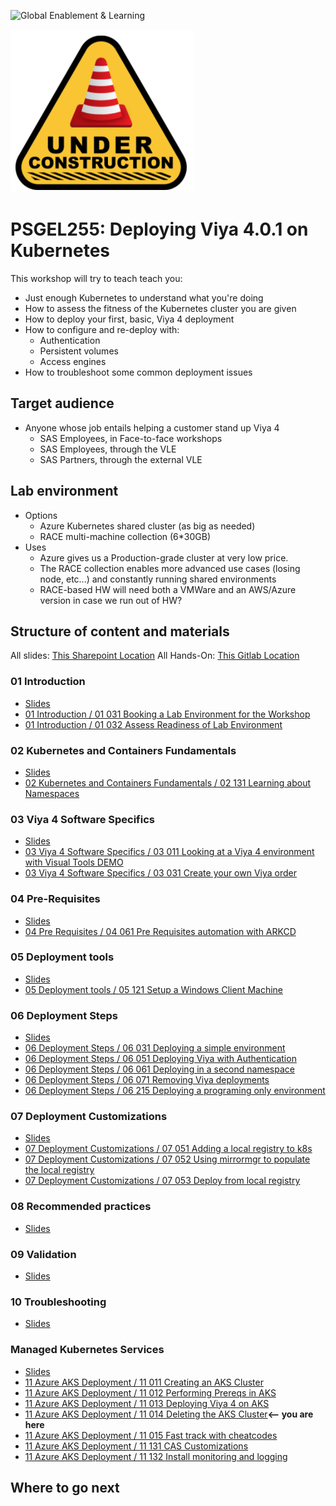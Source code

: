 ![Global Enablement & Learning](https://gelgitlab.race.sas.com/GEL/utilities/writing-content-in-markdown/-/raw/master/img/gel_banner_logo_tech-partners.jpg)

![under construction](2020-10-28-11-40-16.png)

# PSGEL255: Deploying Viya 4.0.1 on Kubernetes

This workshop will try to teach teach you:

* Just enough Kubernetes to understand what you're doing
* How to assess the fitness of the Kubernetes cluster you are given
* How to deploy your first, basic, Viya 4 deployment
* How to configure and re-deploy with:
  * Authentication
  * Persistent volumes
  * Access engines
* How to troubleshoot some common deployment issues

## Target audience

* Anyone whose job entails helping a customer stand up Viya 4
  * SAS Employees, in Face-to-face workshops
  * SAS Employees, through the VLE
  * SAS Partners, through the external VLE

## Lab environment

* Options
  * Azure Kubernetes shared cluster (as big as needed)
  * RACE multi-machine collection (6*30GB)
* Uses
  * Azure gives us a Production-grade cluster at very low price.
  * The RACE collection enables more advanced use cases (losing node, etc...) and constantly running shared environments
  * RACE-based HW will need both a VMWare and an AWS/Azure version in case we run out of HW?

## Structure of content and materials

All slides: [This Sharepoint Location](https://sasoffice365.sharepoint.com/:f:/r/sites/GEL/GELWS/Shared%20Documents/PSGEL255/Slides?csf=1&web=1&e=mF6RDX)
All Hands-On: [This Gitlab Location](https://gitlab.sas.com/GEL/workshops/PSGEL255-deploying-viya-4.0.1-on-kubernetes)

### 01 Introduction

* [Slides](https://sasoffice365.sharepoint.com/:f:/r/sites/GEL/GELWS/Shared%20Documents/PSGEL255/Slides/01_Introduction?csf=1&web=1&e=XDGncw)
* [01 Introduction / 01 031 Booking a Lab Environment for the Workshop](/01_Introduction/01_031_Booking_a_Lab_Environment_for_the_Workshop.md)
* [01 Introduction / 01 032 Assess Readiness of Lab Environment](/01_Introduction/01_032_Assess_Readiness_of_Lab_Environment.md)

### 02 Kubernetes and Containers Fundamentals

* [Slides](https://sasoffice365.sharepoint.com/:f:/r/sites/GEL/GELWS/Shared%20Documents/PSGEL255/Slides/02_Kubernetes_and_Containers_Fundamentals?csf=1&web=1&e=Hoy9hG)
* [02 Kubernetes and Containers Fundamentals / 02 131 Learning about Namespaces](/02_Kubernetes_and_Containers_Fundamentals/02_131_Learning_about_Namespaces.md)

### 03 Viya 4 Software Specifics

* [Slides](https://sasoffice365.sharepoint.com/:f:/r/sites/GEL/GELWS/Shared%20Documents/PSGEL255/Slides/03_Viya_4_Software_Specifics?csf=1&web=1&e=uoKSn3)
* [03 Viya 4 Software Specifics / 03 011 Looking at a Viya 4 environment with Visual Tools DEMO](/03_Viya_4_Software_Specifics/03_011_Looking_at_a_Viya_4_environment_with_Visual_Tools_DEMO.md)
* [03 Viya 4 Software Specifics / 03 031 Create your own Viya order](/03_Viya_4_Software_Specifics/03_031_Create_your_own_Viya_order.md)

### 04 Pre-Requisites

* [Slides](https://sasoffice365.sharepoint.com/:f:/r/sites/GEL/GELWS/Shared%20Documents/PSGEL255/Slides/04_Pre-Requisites?csf=1&web=1&e=ObawuW)
* [04 Pre Requisites / 04 061 Pre Requisites automation with ARKCD](/04_Pre-Requisites/04_061_Pre-Requisites_automation_with_ARKCD.md)

### 05 Deployment tools

* [Slides](https://sasoffice365.sharepoint.com/:f:/r/sites/GEL/GELWS/Shared%20Documents/PSGEL255/Slides/05_Deployment_tools?csf=1&web=1&e=ZHphnM)
* [05 Deployment tools / 05 121 Setup a Windows Client Machine](/05_Deployment_tools/05_121_Setup_a_Windows_Client_Machine.md)

### 06 Deployment Steps

* [Slides](https://sasoffice365.sharepoint.com/:f:/r/sites/GEL/GELWS/Shared%20Documents/PSGEL255/Slides/06_Deployment_Steps?csf=1&web=1&e=NCHMal)
* [06 Deployment Steps / 06 031 Deploying a simple environment](/06_Deployment_Steps/06_031_Deploying_a_simple_environment.md)
* [06 Deployment Steps / 06 051 Deploying Viya with Authentication](/06_Deployment_Steps/06_051_Deploying_Viya_with_Authentication.md)
* [06 Deployment Steps / 06 061 Deploying in a second namespace](/06_Deployment_Steps/06_061_Deploying_in_a_second_namespace.md)
* [06 Deployment Steps / 06 071 Removing Viya deployments](/06_Deployment_Steps/06_071_Removing_Viya_deployments.md)
* [06 Deployment Steps / 06 215 Deploying a programing only environment](/06_Deployment_Steps/06_215_Deploying_a_programing-only_environment.md)

### 07 Deployment Customizations

* [Slides](https://sasoffice365.sharepoint.com/:f:/r/sites/GEL/GELWS/Shared%20Documents/PSGEL255/Slides/07_Deployment_Customizations?csf=1&web=1&e=EsfH4e)
* [07 Deployment Customizations / 07 051 Adding a local registry to k8s](/07_Deployment_Customizations/07_051_Adding_a_local_registry_to_k8s.md)
* [07 Deployment Customizations / 07 052 Using mirrormgr to populate the local registry](/07_Deployment_Customizations/07_052_Using_mirrormgr_to_populate_the_local_registry.md)
* [07 Deployment Customizations / 07 053 Deploy from local registry](/07_Deployment_Customizations/07_053_Deploy_from_local_registry.md)

### 08 Recommended practices

* [Slides](https://sasoffice365.sharepoint.com/:f:/r/sites/GEL/GELWS/Shared%20Documents/PSGEL255/Slides/08_Recommended_practices?csf=1&web=1&e=LIcQ5o)

### 09 Validation

* [Slides](https://sasoffice365.sharepoint.com/:f:/r/sites/GEL/GELWS/Shared%20Documents/PSGEL255/Slides/09_Validation?csf=1&web=1&e=tWgk8f)

### 10 Troubleshooting

* [Slides](https://sasoffice365.sharepoint.com/:f:/r/sites/GEL/GELWS/Shared%20Documents/PSGEL255/Slides/10_Troubleshooting?csf=1&web=1&e=1hoJbz)

### Managed Kubernetes Services

* [Slides](https://sasoffice365.sharepoint.com/:f:/r/sites/GEL/GELWS/Shared%20Documents/PSGEL255/Slides/11_Managed_Kubernetes_Services?csf=1&web=1&e=TbLN4W)
* [11 Azure AKS Deployment / 11 011 Creating an AKS Cluster](/11_Azure_AKS_Deployment/11_011_Creating_an_AKS_Cluster.md)
* [11 Azure AKS Deployment / 11 012 Performing Prereqs in AKS](/11_Azure_AKS_Deployment/11_012_Performing_Prereqs_in_AKS.md)
* [11 Azure AKS Deployment / 11 013 Deploying Viya 4 on AKS](/11_Azure_AKS_Deployment/11_013_Deploying_Viya_4_on_AKS.md)
* [11 Azure AKS Deployment / 11 014 Deleting the AKS Cluster](/11_Azure_AKS_Deployment/11_014_Deleting_the_AKS_Cluster.md)**<-- you are here**
* [11 Azure AKS Deployment / 11 015 Fast track with cheatcodes](/11_Azure_AKS_Deployment/11_015_Fast_track_with_cheatcodes.md)
* [11 Azure AKS Deployment / 11 131 CAS Customizations](/11_Azure_AKS_Deployment/11_131_CAS_Customizations.md)
* [11 Azure AKS Deployment / 11 132 Install monitoring and logging](/11_Azure_AKS_Deployment/11_132_Install_monitoring_and_logging.md)

## Where to go next



<!--

folders:

grep '### ' README.md | grep -v grep | sed  "s|###\ ||g" | sed 's| |_|g'

for fol in $(grep '### ' README.md | grep -v grep | sed  "s|###\ ||g" | sed 's| |_|g'  )
do
    #echo $fol
    echo mkdir $fol
done

HO:

grep '.md' README.md | grep -v grep | sed  "s|* HO: ||g" | sed 's| |_|g'



Chapters of slides:

* re-cycle "concepts" slides from 3.5
* need to be added: kustomize / persistence
* containers
* kubernetes

assume k8s knowledge?

shared jumphost?

* Connect to shared machine.
* Create your own OS user (gatedemo001 etc..)
* Create your own Kubernetes Account
* Create your own Kubernetes Namespace
* Start working in your "walled garden"
* Deploy OpenLDAP
* Deploy PHPLDAPADMIN
* Configure Persistence for OpenLDAP
* Configure Ingress
* Scale things back and forth
* Intro to Kustomize?
* Exec into a container

* Assess kubernetes fitness for purpose
  * size
  * spare capacity
  * restrictions on namespace
  * ideas on disk IO?
  * ingress type
  * ingress test

* Private/public registries
  * Container image mirroring

* Files management:
  * Kustomize.tgz
  * Kustomize CLI
    * Manifests
    * Overlays
    * Base

* debugging
  * Crashloops
  * describe
  * testing image access?
  * Exec in and debug

* ELK stack
  * ELK
  * Grafana etc.

* Persistence
* Authentication
* Ingress

* Migration from 3.5 (Gerry)
* Viya 4.0.1 - can and can'ts

* -->
